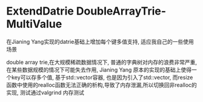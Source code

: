 # ExtendDatrie DoubleArrayTrie-MultiValue

在Jianing Yang实现的datrie基础上增加每个键多值支持, 适应我自己的一些使用场景

double array trie,在大规模稀疏数据情况下, 普通的字典树对内存的浪费非常严重, 在某些数据规模的情况下可能失去作用,
Jianing Yang 原本的实现的基础上使得一个key可以存多个值, 基于std::vector容器, 也是因为引入了std::vector, 而resize
函数中使用的realloc函数无法正确的析构,导致了内存泄漏,所以切换回非realloc的实现, 测试通过valgrind 内存测试


